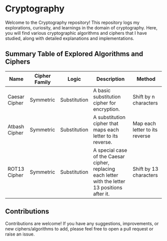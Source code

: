 # Cryptography

Welcome to the Cryptography repository! This repository logs my explorations, curiosity, and learnings in the domain of cryptography. Here, you will find various cryptographic algorithms and ciphers that I have studied, along with detailed explanations and implementations.

## Summary Table of Explored Algorithms and Ciphers

| Name            | Cipher Family | Logic          | Description                                                      | Method                        |
|-----------------|---------------|----------------|------------------------------------------------------------------|-------------------------------|
| Caesar Cipher   | Symmetric     | Substitution   | A basic substitution cipher for encryption.                       | Shift by n characters         |
| Atbash Cipher   | Symmetric     | Substitution   | A substitution cipher that maps each letter to its reverse.       | Map each letter to its reverse|
| ROT13 Cipher    | Symmetric     | Substitution   | A special case of the Caesar cipher, replacing each letter with the letter 13 positions after it. | Shift by 13 characters        |



## Contributions
Contributions are welcome! If you have any suggestions, improvements, or new ciphers/algorithms to add, please feel free to open a pull request or raise an issue.

